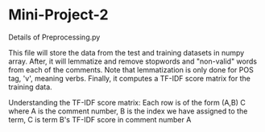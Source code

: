 # Mini-Project-2

Details of Preprocessing.py

This file will store the data from the test and training datasets in numpy array. After, it will lemmatize and remove stopwords and "non-valid" words from each of the comments. Note that lemmatization is only done for POS tag, 'v', meaning verbs. Finally, it computes a TF-IDF score matrix for the training data.

Understanding the TF-IDF score matrix: Each row is of the form (A,B) C where A is the comment number, B is the index we have assigned to the term, C is term B's TF-IDF score in comment number A

